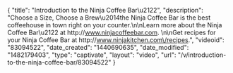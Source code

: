 {
    "title": "Introduction to the Ninja Coffee Bar\u2122",
    "description": "Choose a Size, Choose a Brew\u2014the Ninja Coffee Bar is the best coffeehouse in town right on your counter.\n\nLearn more about the Ninja Coffee Bar\u2122 at http:\/\/www.ninjacoffeebar.com. \n\nGet recipes for your Ninja Coffee Bar at http:\/\/www.ninjakitchen.com\/recipes.",
    "videoid": "83094522",
    "date_created": "1440690635",
    "date_modified": "1482179403",
    "type": "captivate",
    "layout": "video",
    "url": "\/v\/introduction-to-the-ninja-coffee-bar\/83094522"
}
